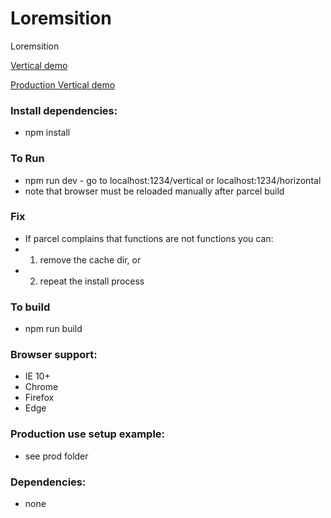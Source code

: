 # Loremsition
Loremsition

[Vertical demo](https://www.nielshtg.dk/loremsition/vertical) 

[Production Vertical demo](https://www.nielshtg.dk/loremsition/vertical-prod/)
<!-- [Horizontal Demo](https://www.nielshtg.dk/loremsition/horizontal)  -->

### Install dependencies:
- npm install

### To Run
- npm run dev - go to localhost:1234/vertical or localhost:1234/horizontal
- note that browser must be reloaded manually after parcel build

### Fix
 - If parcel complains that functions are not functions you can:
 - 1. remove the cache dir, or
 - 2. repeat the install process

 ### To build
- npm run build

 ### Browser support:
  - IE 10+
  - Chrome
  - Firefox
  - Edge

 ### Production use setup example:
  - see prod folder

### Dependencies: 
 - none

